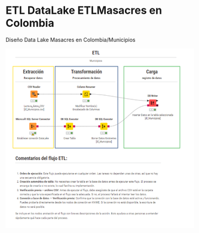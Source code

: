 # ETL DataLake ETLMasacres en Colombia

Diseño Data Lake Masacres en Colombia/Municipios

![Diseño](dl_Municipios.png) 
